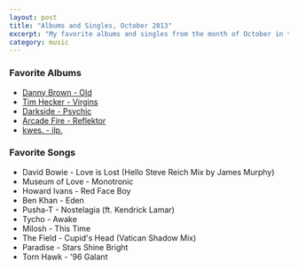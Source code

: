 ```yaml
---
layout: post
title: "Albums and Singles, October 2013"
excerpt: "My favorite albums and singles from the month of October in the 2013th year. "
category: music
---
```


### Favorite Albums

- [Danny Brown - Old](http://open.spotify.com/album/5SC0415RIGVX9ZfL0tfbAl)
- [Tim Hecker - Virgins](http://open.spotify.com/album/3GzIvKYXNOBViT8TveArjx)
- [Darkside - Psychic](http://open.spotify.com/album/7jqNrm1l4wSxNYSjgK7tmF)
- [Arcade Fire - Reflektor](http://open.spotify.com/album/4E0m7AIVc2d2QZMrMNXdMZ)
- [kwes. - ilp.](http://open.spotify.com/artist/2vvaBnZLZh65JFyWp67Mhn)

### Favorite Songs

- David Bowie - Love is Lost (Hello Steve Reich Mix by James Murphy)
- Museum of Love - Monotronic
- Howard Ivans - Red Face Boy
- Ben Khan - Eden
- Pusha-T - Nostelagia (ft. Kendrick Lamar)
- Tycho - Awake
- Milosh - This Time
- The Field - Cupid's Head (Vatican Shadow Mix)
- Paradise - Stars Shine Bright
- Torn Hawk - '96 Galant
